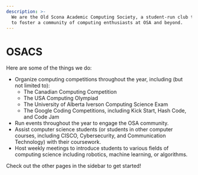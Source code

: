 ```yaml
---
description: >-
  We are the Old Scona Academic Computing Society, a student-run club that aims
  to foster a community of computing enthusiasts at OSA and beyond.
---
```


# OSACS

Here are some of the things we do:

* Organize computing competitions throughout the year, including \(but not limited to\):
  * The Canadian Computing Competition
  * The USA Computing Olympiad
  * The University of Alberta Iverson Computing Science Exam
  * The Google Coding Competitions, including Kick Start, Hash Code, and Code Jam
* Run events throughout the year to engage the OSA community.
* Assist computer science students \(or students in other computer courses, including CISCO, Cybersecurity, and Communication Technology\) with their coursework.
* Host weekly meetings to introduce students to various fields of computing science including robotics, machine learning, or algorithms.

Check out the other pages in the sidebar to get started!



